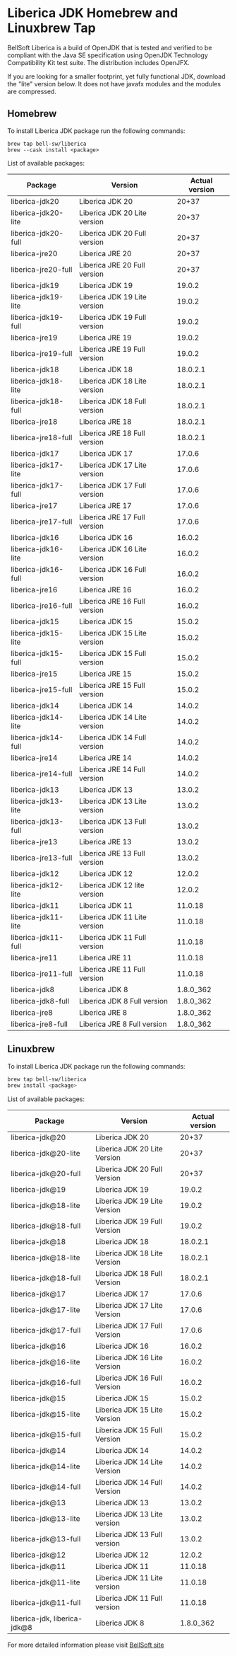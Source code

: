 # Liberica JDK Homebrew and Linuxbrew Tap

BellSoft Liberica is a build of OpenJDK that is tested and verified to be compliant with the Java SE specification using OpenJDK Technology Compatibility Kit test suite. The distribution includes OpenJFX.

If you are looking for a smaller footprint, yet fully functional JDK, download the "lite" version below.
It does not have javafx modules and the modules are compressed.

## Homebrew

To install Liberica JDK package run the following commands:

```shell
brew tap bell-sw/liberica
brew --cask install <package>
```

List of available packages:

| Package | Version | Actual version |
| ------- | ------- | -------------- |
| liberica-jdk20 | Liberica JDK 20 | 20+37 |
| liberica-jdk20-lite | Liberica JDK 20 Lite version | 20+37 |
| liberica-jdk20-full | Liberica JDK 20 Full version | 20+37 |
| liberica-jre20 | Liberica JRE 20 | 20+37 |
| liberica-jre20-full | Liberica JRE 20 Full version | 20+37 |
| liberica-jdk19 | Liberica JDK 19 | 19.0.2 |
| liberica-jdk19-lite | Liberica JDK 19 Lite version | 19.0.2 |
| liberica-jdk19-full | Liberica JDK 19 Full version | 19.0.2 |
| liberica-jre19 | Liberica JRE 19 | 19.0.2 |
| liberica-jre19-full | Liberica JRE 19 Full version | 19.0.2 |
| liberica-jdk18 | Liberica JDK 18 | 18.0.2.1 |
| liberica-jdk18-lite | Liberica JDK 18 Lite version | 18.0.2.1 |
| liberica-jdk18-full | Liberica JDK 18 Full version | 18.0.2.1 |
| liberica-jre18 | Liberica JRE 18 | 18.0.2.1 |
| liberica-jre18-full | Liberica JRE 18 Full version | 18.0.2.1 |
| liberica-jdk17 | Liberica JDK 17 | 17.0.6 |
| liberica-jdk17-lite | Liberica JDK 17 Lite version | 17.0.6 |
| liberica-jdk17-full | Liberica JDK 17 Full version | 17.0.6 |
| liberica-jre17 | Liberica JRE 17 | 17.0.6 |
| liberica-jre17-full | Liberica JRE 17 Full version | 17.0.6 |
| liberica-jdk16 | Liberica JDK 16 | 16.0.2 |
| liberica-jdk16-lite | Liberica JDK 16 Lite version | 16.0.2 |
| liberica-jdk16-full | Liberica JDK 16 Full version | 16.0.2 |
| liberica-jre16 | Liberica JRE 16 | 16.0.2 |
| liberica-jre16-full | Liberica JRE 16 Full version | 16.0.2 |
| liberica-jdk15 | Liberica JDK 15 | 15.0.2 |
| liberica-jdk15-lite | Liberica JDK 15 Lite version | 15.0.2 |
| liberica-jdk15-full | Liberica JDK 15 Full version | 15.0.2 |
| liberica-jre15 | Liberica JRE 15 | 15.0.2 |
| liberica-jre15-full | Liberica JRE 15 Full version | 15.0.2 |
| liberica-jdk14 | Liberica JDK 14 | 14.0.2 |
| liberica-jdk14-lite | Liberica JDK 14 Lite version | 14.0.2 |
| liberica-jdk14-full | Liberica JDK 14 Full version | 14.0.2 |
| liberica-jre14 | Liberica JRE 14 | 14.0.2 |
| liberica-jre14-full | Liberica JRE 14 Full version | 14.0.2 |
| liberica-jdk13 | Liberica JDK 13 | 13.0.2 |
| liberica-jdk13-lite | Liberica JDK 13 Lite version | 13.0.2 |
| liberica-jdk13-full | Liberica JDK 13 Full version | 13.0.2 |
| liberica-jre13 | Liberica JRE 13 | 13.0.2 |
| liberica-jre13-full | Liberica JRE 13 Full version | 13.0.2 |
| liberica-jdk12 | Liberica JDK 12 | 12.0.2 |
| liberica-jdk12-lite | Liberica JDK 12 lite version | 12.0.2 |
| liberica-jdk11 | Liberica JDK 11 | 11.0.18 |
| liberica-jdk11-lite | Liberica JDK 11 Lite version | 11.0.18 |
| liberica-jdk11-full | Liberica JDK 11 Full version | 11.0.18 |
| liberica-jre11 | Liberica JRE 11 | 11.0.18 |
| liberica-jre11-full | Liberica JRE 11 Full version | 11.0.18 |
| liberica-jdk8 | Liberica JDK 8 | 1.8.0_362 |
| liberica-jdk8-full | Liberica JDK 8 Full version | 1.8.0_362 |
| liberica-jre8 | Liberica JRE 8 | 1.8.0_362 |
| liberica-jre8-full | Liberica JRE 8 Full version | 1.8.0_362 |

## Linuxbrew

To install Liberica JDK package run the following commands:

```sh
brew tap bell-sw/liberica
brew install <package>
```

List of available packages:

| Package | Version | Actual version |
| ------- | ------- | -------------- |
| liberica-jdk@20 | Liberica JDK 20 | 20+37 |
| liberica-jdk@20-lite | Liberica JDK 20 Lite Version | 20+37 |
| liberica-jdk@20-full | Liberica JDK 20 Full Version | 20+37 |
| liberica-jdk@19 | Liberica JDK 19 | 19.0.2 |
| liberica-jdk@18-lite | Liberica JDK 19 Lite Version | 19.0.2 |
| liberica-jdk@18-full | Liberica JDK 19 Full Version | 19.0.2 |
| liberica-jdk@18 | Liberica JDK 18 | 18.0.2.1 |
| liberica-jdk@18-lite | Liberica JDK 18 Lite Version | 18.0.2.1 |
| liberica-jdk@18-full | Liberica JDK 18 Full Version | 18.0.2.1 |
| liberica-jdk@17 | Liberica JDK 17 | 17.0.6 |
| liberica-jdk@17-lite | Liberica JDK 17 Lite Version | 17.0.6 |
| liberica-jdk@17-full | Liberica JDK 17 Full Version | 17.0.6 |
| liberica-jdk@16 | Liberica JDK 16 | 16.0.2 |
| liberica-jdk@16-lite | Liberica JDK 16 Lite Version | 16.0.2 |
| liberica-jdk@16-full | Liberica JDK 16 Full Version | 16.0.2 |
| liberica-jdk@15 | Liberica JDK 15 | 15.0.2 |
| liberica-jdk@15-lite | Liberica JDK 15 Lite Version | 15.0.2 |
| liberica-jdk@15-full | Liberica JDK 15 Full Version | 15.0.2 |
| liberica-jdk@14 | Liberica JDK 14 | 14.0.2 |
| liberica-jdk@14-lite | Liberica JDK 14 Lite Version | 14.0.2 |
| liberica-jdk@14-full | Liberica JDK 14 Full Version | 14.0.2 |
| liberica-jdk@13 | Liberica JDK 13 | 13.0.2 |
| liberica-jdk@13-lite | Liberica JDK 13 Lite version | 13.0.2 |
| liberica-jdk@13-full | Liberica JDK 13 Full version | 13.0.2 |
| liberica-jdk@12 | Liberica JDK 12 | 12.0.2 |
| liberica-jdk@11 | Liberica JDK 11 | 11.0.18 |
| liberica-jdk@11-lite | Liberica JDK 11 Lite version | 11.0.18 |
| liberica-jdk@11-full | Liberica JDK 11 Full version | 11.0.18 |
| liberica-jdk, liberica-jdk@8 | Liberica JDK 8 | 1.8.0_362 |

For more detailed information please visit [BellSoft site](https://bell-sw.com) 
